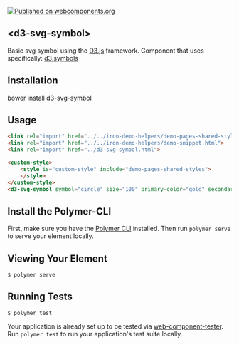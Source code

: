 
[![Published on webcomponents.org](https://img.shields.io/badge/webcomponents.org-published-blue.svg)](https://www.webcomponents.org/element/anarch-order/d3-svg-symbol)
## \<d3-svg-symbol\>

Basic svg symbol using the [D3.js](https://d3js.org/) framework. Component that uses specifically: [d3.symbols](https://github.com/d3/d3/blob/master/API.md#symbols)

## Installation
bower install d3-svg-symbol

## Usage
<!--
```
<custom-element-demo>
  <template>
    <link rel="import" href="d3-svg-symbol.html">
    <next-code-block></next-code-block>
  </template>
</custom-element-demo>
```
-->
```html
<link rel="import" href="../../iron-demo-helpers/demo-pages-shared-styles.html">
<link rel="import" href="../../iron-demo-helpers/demo-snippet.html">
<link rel="import" href="../d3-svg-symbol.html">

<custom-style>
    <style is="custom-style" include="demo-pages-shared-styles">
    </style>
</custom-style>
<d3-svg-symbol symbol="circle" size="100" primary-color="gold" secondary-color="aqua" bounce color-toggle on-click></d3-svg-symbol>
```


## Install the Polymer-CLI

First, make sure you have the [Polymer CLI](https://www.npmjs.com/package/polymer-cli) installed. Then run `polymer serve` to serve your element locally.

## Viewing Your Element

```
$ polymer serve
```

## Running Tests

```
$ polymer test
```

Your application is already set up to be tested via [web-component-tester](https://github.com/Polymer/web-component-tester). Run `polymer test` to run your application's test suite locally.
